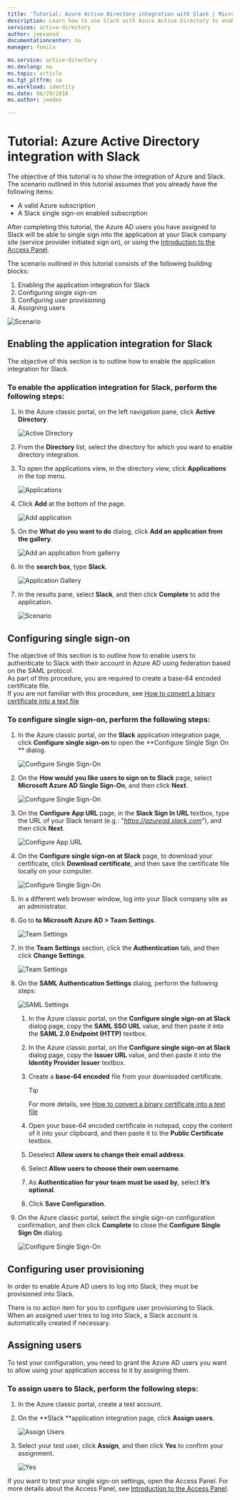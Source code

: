 ```yaml
---
title: 'Tutorial: Azure Active Directory integration with Slack | Microsoft Azure'
description: Learn how to use Slack with Azure Active Directory to enable single sign-on, automated provisioning, and more!
services: active-directory
author: jeevansd
documentationcenter: na
manager: femila

ms.service: active-directory
ms.devlang: na
ms.topic: article
ms.tgt_pltfrm: na
ms.workload: identity
ms.date: 06/29/2016
ms.author: jeedes

---
```

# Tutorial: Azure Active Directory integration with Slack
The objective of this tutorial is to show the integration of Azure and Slack.  
The scenario outlined in this tutorial assumes that you already have the following items:

* A valid Azure subscription
* A Slack single sign-on enabled subscription

After completing this tutorial, the Azure AD users you have assigned to Slack will be able to single sign into the application at your Slack company site (service provider initiated sign on), or using the [Introduction to the Access Panel](active-directory-saas-access-panel-introduction.md).

The scenario outlined in this tutorial consists of the following building blocks:

1. Enabling the application integration for Slack
2. Configuring single sign-on
3. Configuring user provisioning
4. Assigning users

![Scenario](./media/active-directory-saas-slack-tutorial/IC794980.png "Scenario")

## Enabling the application integration for Slack
The objective of this section is to outline how to enable the application integration for Slack.

### To enable the application integration for Slack, perform the following steps:
1. In the Azure classic portal, on the left navigation pane, click **Active Directory**.
   
   ![Active Directory](./media/active-directory-saas-slack-tutorial/IC700993.png "Active Directory")
2. From the **Directory** list, select the directory for which you want to enable directory integration.
3. To open the applications view, in the directory view, click **Applications** in the top menu.
   
   ![Applications](./media/active-directory-saas-slack-tutorial/IC700994.png "Applications")
4. Click **Add** at the bottom of the page.
   
   ![Add application](./media/active-directory-saas-slack-tutorial/IC749321.png "Add application")
5. On the **What do you want to do** dialog, click **Add an application from the gallery**.
   
   ![Add an application from gallerry](./media/active-directory-saas-slack-tutorial/IC749322.png "Add an application from gallerry")
6. In the **search box**, type **Slack**.
   
   ![Application Gallery](./media/active-directory-saas-slack-tutorial/IC794981.png "Application Gallery")
7. In the results pane, select **Slack**, and then click **Complete** to add the application.
   
   ![Scenario](./media/active-directory-saas-slack-tutorial/IC796925.png "Scenario")

## Configuring single sign-on
The objective of this section is to outline how to enable users to authenticate to Slack with their account in Azure AD using federation based on the SAML protocol.  
As part of this procedure, you are required to create a base-64 encoded certificate file.  
If you are not familiar with this procedure, see [How to convert a binary certificate into a text file](http://youtu.be/PlgrzUZ-Y1o)

### To configure single sign-on, perform the following steps:
1. In the Azure classic portal, on the **Slack** application integration page, click **Configure single sign-on** to open the **Configure Single Sign On ** dialog.
   
   ![Configure Single Sign-On](./media/active-directory-saas-slack-tutorial/IC794982.png "Configure Single Sign-On")
2. On the **How would you like users to sign on to Slack** page, select **Microsoft Azure AD Single Sign-On**, and then click **Next**.
   
   ![Configure Single Sign-On](./media/active-directory-saas-slack-tutorial/IC794983.png "Configure Single Sign-On")
3. On the **Configure App URL** page, in the **Slack Sign In URL** textbox, type the URL of your Slack tenant (e.g.: "*https://azuread.slack.com*"), and then click **Next**.
   
   ![Configure App URL](./media/active-directory-saas-slack-tutorial/IC794984.png "Configure App URL")
4. On the **Configure single sign-on at Slack** page, to download your certificate, click **Download certificate**, and then save the certificate file locally on your computer.
   
   ![Configure Single Sign-On](./media/active-directory-saas-slack-tutorial/IC794985.png "Configure Single Sign-On")
5. In a different web browser window, log into your Slack company site as an administrator.
6. Go to **to Microsoft Azure AD \> Team Settings**.
   
   ![Team Settings](./media/active-directory-saas-slack-tutorial/IC794986.png "Team Settings")
7. In the **Team Settings** section, click the **Authentication** tab, and then click **Change Settings**.
   
   ![Team Settings](./media/active-directory-saas-slack-tutorial/IC794987.png "Team Settings")
8. On the **SAML Authentication Settings** dialog, perform the following steps:
   
   ![SAML Settings](./media/active-directory-saas-slack-tutorial/IC794988.png "SAML Settings")
   
   1. In the Azure classic portal, on the **Configure single sign-on at Slack** dialog page, copy the **SAML SSO URL** value, and then paste it into the **SAML 2.0 Endpoint (HTTP)** textbox.
   2. In the Azure classic portal, on the **Configure single sign-on at Slack** dialog page, copy the **Issuer URL** value, and then paste it into the **Identity Provider Issuer** textbox.
   3. Create a **base-64 encoded** file from your downloaded certificate.
      
      > [!TIP]
      > For more details, see [How to convert a binary certificate into a text file](http://youtu.be/PlgrzUZ-Y1o)
      > 
      > 
   4. Open your base-64 encoded certificate in notepad, copy the content of it into your clipboard, and then paste it to the **Public Certificate** textbox.
   5. Deselect **Allow users to change their email address**.
   6. Select **Allow users to choose their own username**.
   7. As **Authentication for your team must be used by**, select **It’s optional**.
   8. Click **Save Configuration**.
9. On the Azure classic portal, select the single sign-on configuration confirmation, and then click **Complete** to close the **Configure Single Sign On** dialog.
   
   ![Configure Single Sign-On](./media/active-directory-saas-slack-tutorial/IC794989.png "Configure Single Sign-On")

## Configuring user provisioning
In order to enable Azure AD users to log into Slack, they must be provisioned into Slack.

There is no action item for you to configure user provisioning to Slack.  
When an assigned user tries to log into Slack, a Slack account is automatically created if necessary.

## Assigning users
To test your configuration, you need to grant the Azure AD users you want to allow using your application access to it by assigning them.

### To assign users to Slack, perform the following steps:
1. In the Azure classic portal, create a test account.
2. On the **Slack **application integration page, click **Assign users**.
   
   ![Assign Users](./media/active-directory-saas-slack-tutorial/IC794990.png "Assign Users")
3. Select your test user, click **Assign**, and then click **Yes** to confirm your assignment.
   
   ![Yes](./media/active-directory-saas-slack-tutorial/IC767830.png "Yes")

If you want to test your single sign-on settings, open the Access Panel. For more details about the Access Panel, see [Introduction to the Access Panel](active-directory-saas-access-panel-introduction.md).

